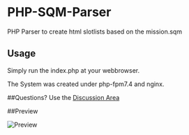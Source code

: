 # PHP-SQM-Parser
PHP Parser to create html slotlists based on the mission.sqm

## Usage
Simply run the index.php at your webbrowser.

The System was created under php-fpm7.4 and nginx.

##Questions?
Use the [Discussion Area](https://github.com/TFWIsaac/PHP-SQM-Parser/discussions)

##Preview

![Preview](https://i.imgur.com/ZD44QGX.png)